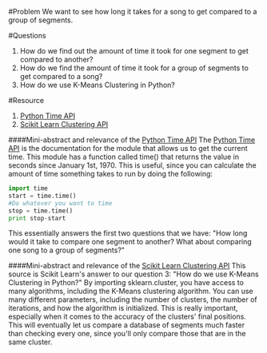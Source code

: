 #Problem
We want to see how long it takes for a song to get compared to a group of segments.

#Questions
1. How do we find out the amount of time it took for one segment to get compared to another?
2. How do we find the amount of time it took for a group of segments to get compared to a song?
3. How do we use K-Means Clustering in Python?

#Resource
1. [Python Time API]
2. [Scikit Learn Clustering API]

####Mini-abstract and relevance of the [Python Time API]
 The [Python Time API] is the documentation for the module that allows us to get the current time.  This module has a function 
 called time() that returns the value in seconds since January 1st, 1970.  This is useful, since you can calculate the amount
 of time something takes to run by doing the following:
 
 ```python
 import time
 start = time.time()
 #Do whatever you want to time
 stop = time.time()
 print stop-start
 ```
 
 This essentially answers the first two questions that we have: "How long would it take to compare one segment to another? 
 What about comparing one song to a group of segments?"
 
 ####Mini-abstract and relevance of the [Scikit Learn Clustering API]
 This source is Scikit Learn's answer to our question 3: "How do we use K-Means Clustering in Python?"
 By importing sklearn.cluster, you have access to many algorithms, including the K-Means clustering algorithm.
 You can use many different parameters, including the number of clusters, the number of iterations, and how the algorithm
 is initialized.  This is really important, especially when it comes to the accuracy of the clusters' final positions.  This
 will eventually let us compare a database of segments much faster than checking every one, since you'll only compare those
 that are in the same cluster.

 [Python Time API]: https://docs.python.org/2/library/time.html
 [Scikit Learn Clustering API]: http://scikit-learn.org/stable/modules/clustering.html
